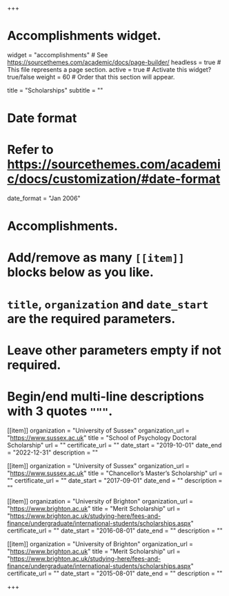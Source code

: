 +++
# Accomplishments widget.
widget = "accomplishments"  # See https://sourcethemes.com/academic/docs/page-builder/
headless = true  # This file represents a page section.
active = true  # Activate this widget? true/false
weight = 60  # Order that this section will appear.

title = "Scholarships"
subtitle = ""

# Date format
#   Refer to https://sourcethemes.com/academic/docs/customization/#date-format
date_format = "Jan 2006"

# Accomplishments.
#   Add/remove as many `[[item]]` blocks below as you like.
#   `title`, `organization` and `date_start` are the required parameters.
#   Leave other parameters empty if not required.
#   Begin/end multi-line descriptions with 3 quotes `"""`.

[[item]]
  organization = "University of Sussex"
  organization_url = "https://www.sussex.ac.uk"
  title = "School of Psychology Doctoral Scholarship"
  url = ""
  certificate_url = ""
  date_start = "2019-10-01"
  date_end = "2022-12-31"
  description = ""

[[item]]
  organization = "University of Sussex"
  organization_url = "https://www.sussex.ac.uk"
  title = "Chancellor’s Master’s Scholarship"
  url = ""
  certificate_url = ""
  date_start = "2017-09-01"
  date_end = ""
  description = ""
  
[[item]]
  organization = "University of Brighton"
  organization_url = "https://www.brighton.ac.uk"
  title = "Merit Scholarship"
  url = "https://www.brighton.ac.uk/studying-here/fees-and-finance/undergraduate/international-students/scholarships.aspx"
  certificate_url = ""
  date_start = "2016-08-01"
  date_end = ""
  description = ""

[[item]]
  organization = "University of Brighton"
  organization_url = "https://www.brighton.ac.uk"
  title = "Merit Scholarship"
  url = "https://www.brighton.ac.uk/studying-here/fees-and-finance/undergraduate/international-students/scholarships.aspx"
  certificate_url = ""
  date_start = "2015-08-01"
  date_end = ""
  description = ""

+++
